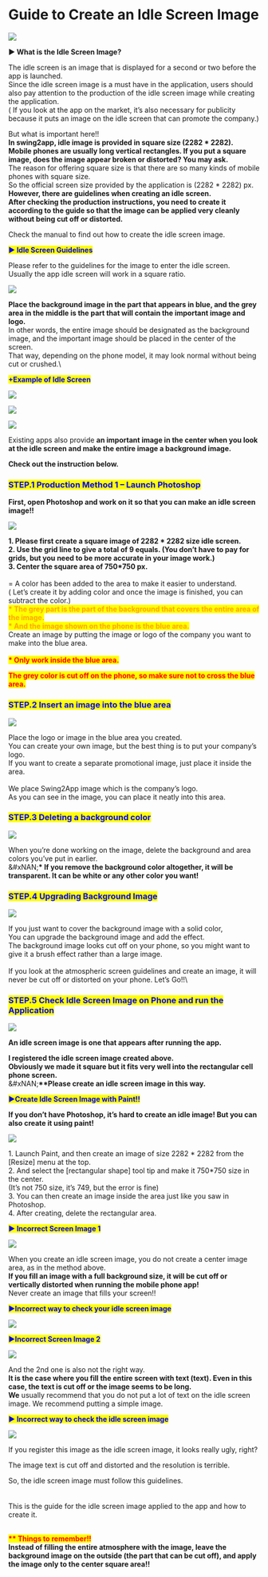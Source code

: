 # Guide to Create an Idle Screen Image

![](https://support.swing2app.com/wp-content/uploads/2018/09/idle-screen.png)

**▶ What is the Idle Screen Image?**

The idle screen is an image that is displayed for a second or two before the app is launched.\
Since the idle screen image is a must have in the application, users should also pay attention to the production of the idle screen image while creating the application.\
( If you look at the app on the market, it’s also necessary for publicity because it puts an image on the idle screen that can promote the company.)

But what is important here!!\
**In swing2app, idle image is provided in square size (2282 \* 2282).**\
**Mobile phones are usually long vertical rectangles. If you put a square image, does the image appear broken or distorted? You may ask.**\
The reason for offering square size is that there are so many kinds of mobile phones with square size.\
So the official screen size provided by the application is (2282 \* 2282) px.\
**However, there are guidelines when creating an idle screen.**\
**After checking the production instructions, you need to create it according to the guide so that the image can be applied very cleanly without being cut off or distorted.**

Check the manual to find out how to create the idle screen image.

<mark style="color:blue;">**▶ Idle Screen Guidelines**</mark>

Please refer to the guidelines for the image to enter the idle screen.\
Usually the app idle screen will work in a square ratio.

![](https://s3.ap-northeast-2.amazonaws.com/swing2bucket/resource/image/help/cd77965de445680da6ea8033bf1395c3.png)

**Place the background image in the part that appears in blue, and the grey area in the middle is the part that will contain the important image and logo.**\
In other words, the entire image should be designated as the background image, and the important image should be placed in the center of the screen.\
That way, depending on the phone model, it may look normal without being cut or crushed.\\

<mark style="color:blue;">**+Example of Idle Screen**</mark>

![](https://s3.ap-northeast-2.amazonaws.com/swing2bucket/resource/image/help/700cd2c1b7a4831ea5913493b5432420.png)

![](https://s3.ap-northeast-2.amazonaws.com/swing2bucket/resource/image/help/29e5f3bd706c18d530e5b35ac64d0923.png)

![](https://s3.ap-northeast-2.amazonaws.com/swing2bucket/resource/image/help/52bfc1b281d44406caf4f8fbaf0ad27.png)

Existing apps also provide **an important image in the center when you look at the idle screen and make the entire image a background image.**

**Check out the instruction below.**

### <mark style="color:blue;">**STEP.1 Production Method 1 – Launch Photoshop**</mark>

**First, open Photoshop and work on it so that you can make an idle screen image!!**

![](https://support.swing2app.com/wp-content/uploads/2018/09/%EC%98%81%EB%AC%B8_%EB%8C%80%EA%B8%B0%ED%99%94%EB%A9%B4.png)

**1. Please first create a square image of 2282 \* 2282 size idle screen.**\
**2. Use the grid line to give a total of 9 equals. (You don’t have to pay for grids, but you need to be more accurate in your image work.)**\
**3. Center the square area of 750\*750 px.**\
\
\= A color has been added to the area to make it easier to understand.\
( Let’s create it by adding color and once the image is finished, you can subtract the color.)\
<mark style="color:orange;">**\* The grey part is the part of the background that covers the entire area of the image.**</mark>\
<mark style="color:orange;">**\* And the image shown on the phone is the blue area.**</mark>\
Create an image by putting the image or logo of the company you want to make into the blue area.\
\
<mark style="color:red;">**\* Only work inside the blue area.**</mark>

<mark style="color:red;">**The grey color is cut off on the phone, so make sure not to cross the blue area.**</mark>

### <mark style="color:blue;">**STEP.2 Insert an image into the blue area**</mark>

![](https://support.swing2app.com/wp-content/uploads/2018/09/%EC%98%81%EB%AC%B8_%EB%8C%80%EA%B8%B0%ED%99%94%EB%A9%B42.png)

Place the logo or image in the blue area you created.\
You can create your own image, but the best thing is to put your company’s logo.\
If you want to create a separate promotional image, just place it inside the area.\
\
We place Swing2App image which is the company’s logo.\
As you can see in the image, you can place it neatly into this area.

### <mark style="color:blue;">**STEP.3 Deleting a background color**</mark>

![](https://support.swing2app.com/wp-content/uploads/2018/09/%EC%98%81%EB%AC%B8_%EB%8C%80%EA%B8%B0%ED%99%94%EB%A9%B43.png)

When you’re done working on the image, delete the background and area colors you’ve put in earlier.\
&#xNAN;**\* If you remove the background color altogether, it will be transparent. It can be white or any other color you want!**

### <mark style="color:blue;">**STEP.4 Upgrading Background Image**</mark>

![](https://support.swing2app.com/wp-content/uploads/2018/09/%EC%98%81%EB%AC%B8_%EB%8C%80%EA%B8%B0%ED%99%94%EB%A9%B44.png)

If you just want to cover the background image with a solid color,\
You can upgrade the background image and add the effect.\
The background image looks cut off on your phone, so you might want to give it a brush effect rather than a large image.\
\
If you look at the atmospheric screen guidelines and create an image, it will never be cut off or distorted on your phone. Let’s Go!!\\

### <mark style="color:blue;">**STEP.5 Check Idle Screen Image on Phone and run the Application**</mark>

![](https://support.swing2app.com/wp-content/uploads/2018/09/%EC%98%81%EB%AC%B8_%EB%8C%80%EA%B8%B0%ED%99%94%EB%A9%B46.png)

**An idle screen image is one that appears after running the app.**

**I registered the idle screen image created above.**\
**Obviously we made it square but it fits very well into the rectangular cell phone screen.**\
&#xNAN;**\*\*Please create an idle screen image in this way.**

<mark style="color:blue;">**▶Create Idle Screen Image with Paint!!**</mark>

**If you don’t have Photoshop, it’s hard to create an idle image! But you can also create it using paint!**

![](https://support.swing2app.com/wp-content/uploads/2018/09/%EC%98%81%EB%AC%B8_%EB%8C%80%EA%B8%B0%ED%99%94%EB%A9%B45.png)

1\. Launch Paint, and then create an image of size 2282 \* 2282 from the \[Resize] menu at the top.\
2\. And select the \[rectangular shape] tool tip and make it 750\*750 size in the center.\
(It’s not 750 size, it’s 749, but the error is fine)\
3\. You can then create an image inside the area just like you saw in Photoshop.\
4\. After creating, delete the rectangular area.

<mark style="color:blue;">**▶ Incorrect Screen Image 1**</mark>

![](https://support.swing2app.com/wp-content/uploads/2018/09/%EC%98%81%EB%AC%B8_%EB%8C%80%EA%B8%B0%ED%99%94%EB%A9%B47.png)

When you create an idle screen image, you do not create a center image area, as in the method above.\
**If you fill an image with a full background size, it will be cut off or vertically distorted when running the mobile phone app!**\
Never create an image that fills your screen!!

<mark style="color:blue;">**▶Incorrect way to check your idle screen image**</mark>

![](https://support.swing2app.com/wp-content/uploads/2018/09/%EC%98%81%EB%AC%B8_%EB%8C%80%EA%B8%B0%ED%99%94%EB%A9%B48.png)

<mark style="color:blue;">**▶Incorrect Screen Image 2**</mark>

![](https://support.swing2app.com/wp-content/uploads/2018/09/%EC%98%81%EB%AC%B8_%EB%8C%80%EA%B8%B0%ED%99%94%EB%A9%B49.png)

And the 2nd one is also not the right way.\
**It is the case where you fill the entire screen with text (text). Even in this case, the text is cut off or the image seems to be long.**\
**We** usually recommend that you do not put a lot of text on the idle screen image. We recommend putting a simple image.

<mark style="color:blue;">**▶ Incorrect way to check the idle screen image**</mark>

![](https://support.swing2app.com/wp-content/uploads/2018/09/%EC%98%81%EB%AC%B8_%EB%8C%80%EA%B8%B0%ED%99%94%EB%A9%B410.png)

If you register this image as the idle screen image, it looks really ugly, right?

The image text is cut off and distorted and the resolution is terrible.

So, the idle screen image must follow this guidelines.\
\
\
This is the guide for the idle screen image applied to the app and how to create it.

\
<mark style="color:red;">**\*\* Things to remember!!**</mark>\
**Instead of filling the entire atmosphere with the image, leave the background image on the outside (the part that can be cut off), and apply the image only to the center square area!!**
